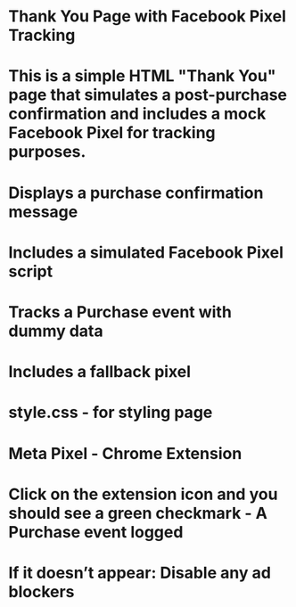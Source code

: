 # Thank You Page with Facebook Pixel Tracking

# This is a simple HTML "Thank You" page that simulates a post-purchase confirmation and includes a mock Facebook Pixel for tracking purposes.

# Displays a purchase confirmation message
# Includes a simulated Facebook Pixel script
# Tracks a Purchase event with dummy data
# Includes a <noscript> fallback pixel

# style.css - for styling page

# Meta Pixel - Chrome Extension
# Click on the extension icon and you should see a green checkmark - A Purchase event logged

# If it doesn’t appear: Disable any ad blockers